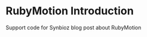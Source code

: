 RubyMotion Introduction
=======================

Support code for Synbioz blog post about RubyMotion
